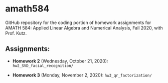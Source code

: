 # amath584

GitHub repository for the coding portion of homework assignments for AMATH 584: Applied Linear Algebra and Numerical Analysis, Fall 2020, with Prof. Kutz. 

## Assignments:

* **Homework 2** (Wednesday, October 21, 2020): `hw2_SVD_facial_recognition/`

* **Homework 3** (Monday, November 2, 2020): `hw3_qr_factorization/`

 
